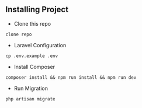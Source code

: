 ## Installing Project

- Clone this repo
```
clone repo
```
- Laravel Configuration
```
cp .env.example .env
```
- Install Composer
```
composer install && npm run install && npm run dev
```
- Run Migration
```
php artisan migrate
```

